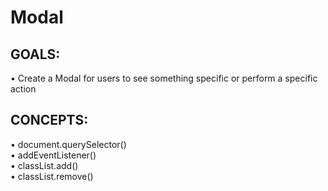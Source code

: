 # Modal

## GOALS:
&#8226; Create a Modal for users to see something specific or perform a specific action

## CONCEPTS:
&#8226; document.querySelector()<br>
&#8226; addEventListener()<br>
&#8226; classList.add()<br>
&#8226; classList.remove()